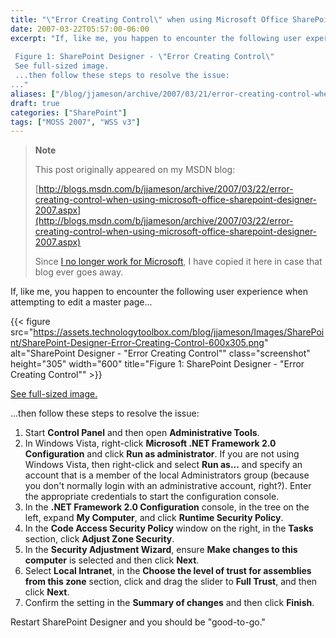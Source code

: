 ```yaml
---
title: "\"Error Creating Control\" when using Microsoft Office SharePoint Designer 2007"
date: 2007-03-22T05:57:00-06:00
excerpt: "If, like me, you happen to encounter the following user experience when attempting to edit a master page... 
 
 Figure 1: SharePoint Designer - \"Error Creating Control\" 
 See full-sized image. 
 ...then follow these steps to resolve the issue: 
..."
aliases: ["/blog/jjameson/archive/2007/03/21/error-creating-control-when-using-microsoft-office-sharepoint-designer-2007.aspx", "/blog/jjameson/archive/2007/03/22/error-creating-control-when-using-microsoft-office-sharepoint-designer-2007.aspx"]
draft: true
categories: ["SharePoint"]
tags: ["MOSS 2007", "WSS v3"]
---
```


> **Note**
>
> This post originally appeared on my MSDN blog:
>
> [http://blogs.msdn.com/b/jjameson/archive/2007/03/22/error-creating-control-when-using-microsoft-office-sharepoint-designer-2007.aspx](http://blogs.msdn.com/b/jjameson/archive/2007/03/22/error-creating-control-when-using-microsoft-office-sharepoint-designer-2007.aspx)
>
> Since [I no longer work for Microsoft](/blog/jjameson/2011/09/02/last-day-with-microsoft), I have copied it here in case that blog ever goes away.

If, like me, you happen to encounter the following user experience when attempting to edit a master page...

{{< figure src="https://assets.technologytoolbox.com/blog/jjameson/Images/SharePoint/SharePoint-Designer-Error-Creating-Control-600x305.png" alt="SharePoint Designer - \"Error Creating Control\"" class="screenshot" height="305" width="600" title="Figure 1: SharePoint Designer - \"Error Creating Control\"" >}}

[See full-sized image.](https://assets.technologytoolbox.com/blog/jjameson/Images/SharePoint/SharePoint-Designer-Error-Creating-Control-756x384.png)

...then follow these steps to resolve the issue:

1. Start **Control Panel** and then open **Administrative Tools**.
2. In Windows Vista, right-click **Microsoft .NET Framework 2.0 Configuration** and click **Run as administrator**. If you are not using Windows Vista, then right-click and select **Run as...** and specify an account that is a member of the local Administrators group (because you don't normally login with an administrative account, right?). Enter the appropriate credentials to start the configuration console.
3. In the **.NET Framework 2.0 Configuration** console, in the tree on the left, expand **My Computer**, and click **Runtime Security Policy**.
4. In the **Code Access Security Policy** window on the right, in the **Tasks** section, click **Adjust Zone Security**.
5. In the **Security Adjustment Wizard**, ensure **Make changes to this computer** is selected and then click **Next**.
6. Select **Local Intranet**, in the **Choose the level of trust for assemblies from this zone** section, click and drag the slider to **Full Trust**, and then click **Next**.
7. Confirm the setting in the **Summary of changes** and then click **Finish**.

Restart SharePoint Designer and you should be "good-to-go."

